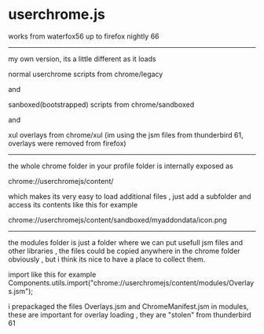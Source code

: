 # userchrome.js


works from waterfox56 up to firefox nightly 66

------------------------------------------------------------------------

my own version, its a little different as it loads 

normal userchrome scripts from chrome/legacy

and 

sanboxed(bootstrapped) scripts from chrome/sandboxed

and 

xul overlays from chrome/xul (im using the jsm files from thunderbird 61, overlays were removed from firefox)

------------------------------------------------------------------------


the whole chrome folder in your profile folder is internally exposed as 

chrome://userchromejs/content/



which makes its very easy to load additional files , just add a subfolder and access its contents like this for example 

chrome://userchromejs/content/sandboxed/myaddondata/icon.png

--------------------------------------------------------------------------

the modules folder is just a folder where we can put usefull jsm files and other libraries , the files could be copied anywhere in the chrome folder obviously , but i think its nice to have a place to collect them.

import like this for example
Components.utils.import("chrome://userchromejs/content/modules/Overlays.jsm");

i prepackaged the files Overlays.jsm and ChromeManifest.jsm in modules, these are important for overlay loading , they are "stolen" from thunderbird 61
